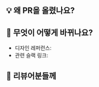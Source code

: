 ## 💡 왜 PR을 올렸나요?
<!-- 예: 이슈대응, 신규피쳐, 리팩토링 ... -->

## 💁 무엇이 어떻게 바뀌나요?
- 디자인 레퍼런스: 
- 관련 슬랙 링크: 

## 💬 리뷰어분들께 
<!-- # 🆘 긴급 🆘 선 어프루브 후 리뷰를 부탁드립니다 -->

<!-- 
참고
  - 커밋 타입 종류: feat, fix, perf, refactor, test, ci, docs, build, chore
-->
